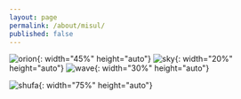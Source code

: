 ```yaml
---
layout: page
permalink: /about/misul/
published: false
---
```

![orion](../../assets/images/orion.jpg){: width="45%" height="auto"}
![sky](../../assets/images/sky.jpg){: width="20%" height="auto"}
![wave](../../assets/images/wave.jpg){: width="30%" height="auto"}

![shufa](../../assets/images/shufa.jpg){: width="75%" height="auto"}